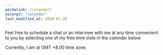 ```yaml
---
permalink: /calendar/
excerpt: "calendar"
last_modified_at: 2020-01-20
---
```


Feel free to schedule a chat or an interview with me at any time convenient to you by selecting one of my free time slots in the calendar below.     

Currently, I am at GMT +8.00 time zone.

<!-- Calendly inline widget begin -->
<div class="calendly-inline-widget" data-url="https://calendly.com/adai/chat?hide_event_type_details=1" style="min-width:320px;height:1200px;"></div>
<script type="text/javascript" src="https://assets.calendly.com/assets/external/widget.js"></script>
<!-- Calendly inline widget end -->